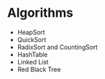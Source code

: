 # Algorithms

* HeapSort
* QuickSort
* RadixSort and CountingSort
* HashTable
* Linked List
* Red Black Tree


